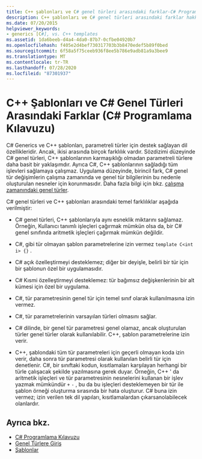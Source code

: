 ```yaml
---
title: C++ şablonları ve C# genel türleri arasındaki farklar-C# Programlama Kılavuzu
description: C++ şablonları ve C# genel türleri arasındaki farklar hakkında bilgi edinin. Her ikisi de parametreli türler için destek sağlayan dil özelliklerdir.
ms.date: 07/20/2015
helpviewer_keywords:
- generics [C#], vs. C++ templates
ms.assetid: 1da6beeb-d4a4-4da0-87b7-0cfbe04920b7
ms.openlocfilehash: f405e2d4bef730317703b3b8470edef5b89f0bed
ms.sourcegitcommit: 6f58a5f75ceeb936f8ee5b786e9adb81a9a3bee9
ms.translationtype: MT
ms.contentlocale: tr-TR
ms.lasthandoff: 07/28/2020
ms.locfileid: "87301937"
---
```

# <a name="differences-between-c-templates-and-c-generics-c-programming-guide"></a>C++ Şablonları ve C# Genel Türleri Arasındaki Farklar (C# Programlama Kılavuzu)
C# Generics ve C++ şablonları, parametreli türler için destek sağlayan dil özellikleridir. Ancak, ikisi arasında birçok farklılık vardır. Sözdizimi düzeyinde C# genel türleri, C++ şablonlarının karmaşıklığı olmadan parametreli türlere daha basit bir yaklaşımdır. Ayrıca C#, C++ şablonlarının sağladığı tüm işlevleri sağlamaya çalışmaz. Uygulama düzeyinde, birincil fark, C# genel tür değişimlerin çalışma zamanında ve genel tür bilgilerinin bu nedenle oluşturulan nesneler için korunmasıdır. Daha fazla bilgi için bkz. [çalışma zamanındaki genel türler](./generics-in-the-run-time.md).  
  
 C# genel türleri ve C++ şablonları arasındaki temel farklılıklar aşağıda verilmiştir:  
  
- C# genel türleri, C++ şablonlarıyla aynı esneklik miktarını sağlamaz. Örneğin, Kullanıcı tanımlı işleçleri çağırmak mümkün olsa da, bir C# genel sınıfında aritmetik işleçleri çağırmak mümkün değildir.  
  
- C#, gibi tür olmayan şablon parametrelerine izin vermez `template C<int i> {}` .  
  
- C# açık özelleştirmeyi desteklemez; diğer bir deyişle, belirli bir tür için bir şablonun özel bir uygulamasıdır.  
  
- C# Kısmi özelleştirmeyi desteklemez: tür bağımsız değişkenlerinin bir alt kümesi için özel bir uygulama.  
  
- C#, tür parametresinin genel tür için temel sınıf olarak kullanılmasına izin vermez.  
  
- C#, tür parametrelerinin varsayılan türleri olmasını sağlar.  
  
- C# dilinde, bir genel tür parametresi genel olamaz, ancak oluşturulan türler genel türler olarak kullanılabilir. C++, şablon parametrelerine izin verir.  
  
- C++, şablondaki tüm tür parametreleri için geçerli olmayan koda izin verir, daha sonra tür parametresi olarak kullanılan belirli tür için denetlenir. C#, bir sınıftaki kodun, kısıtlamaları karşılayan herhangi bir türle çalışacak şekilde yazılmasına gerek duyar. Örneğin, C++ ' da aritmetik işleçleri ve tür parametresinin nesnelerini kullanan bir işlev yazmak mümkündür `+` `-` , bu da bu işleçleri desteklemeyen bir tür ile şablon örneği oluşturma sırasında bir hata oluşturur. C# buna izin vermez; izin verilen tek dil yapıları, kısıtlamalardan çıkarsanolabilecek olanlardır.  
  
## <a name="see-also"></a>Ayrıca bkz.

- [C# Programlama Kılavuzu](../index.md)
- [Genel Türlere Giriş](./index.md)
- [Şablonlar](/cpp/cpp/templates-cpp)
